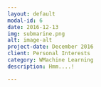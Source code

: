 ```yaml
---
layout: default
modal-id: 6
date: 2016-12-13
img: submarine.png
alt: image-alt
project-date: December 2016
client: Personal Interests
category: WMachine Learning
description: Hmm....!

---
```


